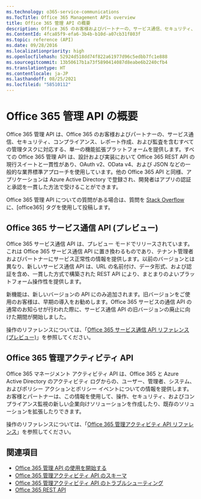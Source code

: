 ```yaml
---
ms.technology: o365-service-communications
ms.TocTitle: Office 365 Management APIs overview
title: Office 365 管理 API の概要
description: Office 365 のお客様およびパートナーの、サービス通信、セキュリティ、コンプライアンス、レポート作成、監査を含むすべての管理タスクに対応する、単一の機能拡張プラットフォームを提供します。
ms.ContentId: 4fca85f9-efa6-3b4b-b10d-a07cb31f803f
ms.topic: reference (API)
ms.date: 09/28/2016
ms.localizationpriority: high
ms.openlocfilehash: 52924d518dd74f822a61977d96c5edbb7fc1e888
ms.sourcegitcommit: 13b50617b1a73f5890414087d8eabe6b2240cfb4
ms.translationtype: HT
ms.contentlocale: ja-JP
ms.lasthandoff: 08/25/2021
ms.locfileid: "58510112"
---
```

# <a name="office-365-management-apis-overview"></a>Office 365 管理 API の概要

Office 365 管理 API は、Office 365 のお客様およびパートナーの、サービス通信、セキュリティ、コンプライアンス、レポート作成、および監査を含むすべての管理タスクに対応する、単一の機能拡張プラットフォームを提供します。すべての Office 365 管理 API は、設計および実装において Office 365 REST API の現行スイートと一貫性があり、OAuth v2、OData v4、および JSON などの一般的な業界標準アプローチを使用しています。他の Office 365 API と同様、アプリケーションは Azure Active Directory で登録され、開発者はアプリの認証と承認を一貫した方法で受けることができます。

Office 365 管理 API についての質問がある場合は、質問を [Stack Overflow](http://stackoverflow.com/tags/office365) に、[office365] タグを使用して投稿します。

## <a name="office-365-service-communications-api-preview"></a>Office 365 サービス通信 API (プレビュー)

Office 365 サービス通信 API は、プレビュー モードでリリースされています。これは Office 365 サービス通信 API に置き換わるものであり、テナント管理者およびパートナーにサービス正常性の情報を提供します。以前のバージョンとは異なり、新しいサービス通信 API は、URL の名前付け、データ形式、および認証を含め、一貫した方式で構築された REST API により、まとまりのよいプラットフォーム操作性を提供します。

新機能は、新しいバージョンの API にのみ追加されます。旧バージョンをご使用のお客様は、早期の導入をお勧めします。Office 365 サービスの通信 API の通常のお知らせが行われた際に、サービス通信 API の旧バージョンの廃止に向けた期間が開始しました。 

操作のリファレンスについては、「[Office 365 サービス通信 API リファレンス (プレビュー)](office-365-service-communications-api-reference.md)」を参照してください。


## <a name="office-365-management-activity-api"></a>Office 365 管理アクティビティ API

Office 365 マネージメント アクティビティ API は、Office 365 と Azure Active Directory のアクティビティ ログからの、ユーザー、管理者、システム、およびポリシー アクションとポリシー イベントについての情報を提供します。お客様とパートナーは、この情報を使用して、操作、セキュリティ、およびコンプライアンス監視の新しい企業向けソリューションを作成したり、既存のソリューションを拡張したりできます。 

操作のリファレンスについては、「[Office 365 管理アクティビティ API リファレンス](office-365-management-activity-api-reference.md)」を参照してください。

## <a name="see-also"></a>関連項目

- [Office 365 管理 API の使用を開始する](get-started-with-office-365-management-apis.md)
- [Office 365 管理アクティビティ API のスキーマ](office-365-management-activity-api-schema.md)
- [Office 365 管理アクティビティ API のトラブルシューティング](troubleshooting-the-office-365-management-activity-api.md)
- [Office 365 REST API](/previous-versions/office/office-365-api/how-to/platform-development-overview)
